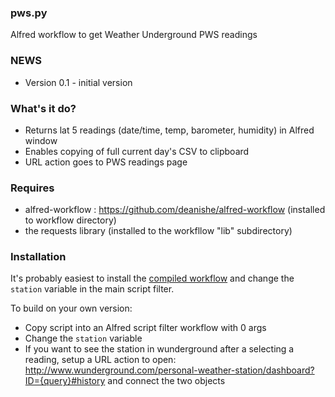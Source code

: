 ### pws.py

Alfred workflow to get Weather Underground PWS readings

### NEWS 

- Version 0.1 - initial version

### What's it do?

- Returns lat 5 readings (date/time, temp, barometer, humidity) in Alfred window
- Enables copying of full current day's CSV to clipboard
- URL action goes to PWS readings page

### Requires

* alfred-workflow : https://github.com/deanishe/alfred-workflow (installed to workflow directory)
* the requests library (installed to the workfllow "lib" subdirectory)

### Installation

It's probably easiest to install the [compiled workflow](https://github.com/hrbrmstr/alfred-pws/blob/master/pws.alfredworkflow?raw=true) and change the `station` variable in the main script filter.

To build on your own version:

* Copy script into an Alfred script filter workflow with 0 args
* Change the `station` variable
* If you want to see the station in wunderground after a selecting a reading, setup a URL action to open: http://www.wunderground.com/personal-weather-station/dashboard?ID={query}#history and connect the two objects
